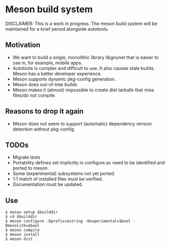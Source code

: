 # Meson build system

DISCLAIMER: This is a work in progress. The meson build system will be maintained for a brief period alongside autotools.

## Motivation

  - We want to build a single, monolithic library libgnunet that is easier to use in, for example, mobile apps.
  - Autotools is complex and difficult to use. It also causes stale builds. Meson has a better developer experience.
  - Meson supports dynamic pkg-config generation.
  - Meson does out-of-tree builds
  - Meson makes it (almost) impossible to create dist tarballs that miss files/do not compile.


## Reasons to drop it again

  - Meson does not seem to support (automatic) dependency version detection without pkg-config.


## TODOs

  - Migrate tests
  - Portability defines set implicitly in configure.ac need to be identified and ported to meson.
  - Some (experimental) subsystems not yet ported.
  - 1:1 match of installed files must be verified.
  - Documentation must be updated.

## Use


```
$ meson setup $builddir
$ cd $builddir
$ meson configure -Dprefix=$string -Dexperimental=$bool -Dmonolith=$bool
$ meson compile
$ meson install
$ meson dist
```
